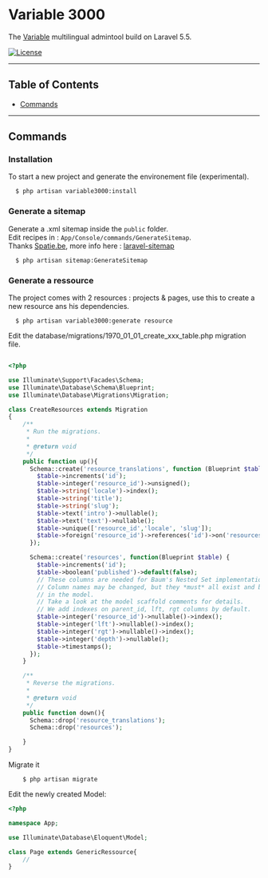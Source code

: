 # Variable 3000

The [Variable](http://www.variable.club) multilingual admintool build on Laravel 5.5.

[![License](https://poser.pugx.org/laravel/framework/license.svg)](https://packagist.org/packages/laravel/framework)


-----
## Table of Contents

- [Commands](#commands)


-----
<a name="commands"></a>
## Commands

### Installation

To start a new project and generate the environement file (experimental).

      $ php artisan variable3000:install

### Generate a sitemap
Generate a .xml sitemap inside the `public` folder.  
Edit recipes in : `App/Console/commands/GenerateSitemap`.  
Thanks [Spatie.be](https://spatie.be/en), more info here : [laravel-sitemap](https://github.com/spatie/laravel-sitemap)


      $ php artisan sitemap:GenerateSitemap


### Generate a ressource

The project comes with 2 resources : projects & pages, use this to create a new resource ans his dependencies.


      $ php artisan variable3000:generate resource


Edit the database/migrations/1970_01_01_create_xxx_table.php migration file.     

```php

<?php

use Illuminate\Support\Facades\Schema;
use Illuminate\Database\Schema\Blueprint;
use Illuminate\Database\Migrations\Migration;

class CreateResources extends Migration
{
    /**
     * Run the migrations.
     *
     * @return void
     */
    public function up(){
      Schema::create('resource_translations', function (Blueprint $table) {
        $table->increments('id');
        $table->integer('resource_id')->unsigned();
        $table->string('locale')->index();
        $table->string('title');
        $table->string('slug');
        $table->text('intro')->nullable();
        $table->text('text')->nullable();
        $table->unique(['resource_id','locale', 'slug']);
        $table->foreign('resource_id')->references('id')->on('resources')->onDelete('cascade');
      });

      Schema::create('resources', function(Blueprint $table) {
        $table->increments('id');
        $table->boolean('published')->default(false);
        // These columns are needed for Baum's Nested Set implementation to work.
        // Column names may be changed, but they *must* all exist and be modified
        // in the model.
        // Take a look at the model scaffold comments for details.
        // We add indexes on parent_id, lft, rgt columns by default.
        $table->integer('resource_id')->nullable()->index();
        $table->integer('lft')->nullable()->index();
        $table->integer('rgt')->nullable()->index();
        $table->integer('depth')->nullable();
        $table->timestamps();
      });
    }

    /**
     * Reverse the migrations.
     *
     * @return void
     */
    public function down(){
      Schema::drop('resource_translations');
      Schema::drop('resources');

    }
}
```

Migrate it

        $ php artisan migrate

Edit the newly created Model:

```php
<?php

namespace App;

use Illuminate\Database\Eloquent\Model;

class Page extends GenericRessource{
    //
}
```
